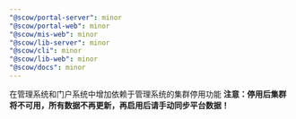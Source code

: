 ```yaml
---
"@scow/portal-server": minor
"@scow/portal-web": minor
"@scow/mis-web": minor
"@scow/lib-server": minor
"@scow/cli": minor
"@scow/lib-web": minor
"@scow/docs": minor
---
```


在管理系统和门户系统中增加依赖于管理系统的集群停用功能
**注意：停用后集群将不可用，所有数据不再更新，再启用后请手动同步平台数据！**
